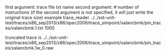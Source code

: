 first argument: trace file txt name 
second argument: # number of instructions   (if the second argument is not specified, it will just write the original trace size)
example 
trace_reader ../../sst-unit-test/traces/x86_sep2013/x86/spec2006/trace_simpoint/xalancbmk/pin_traces/xalancbmk.1.txt 1000

truncated trace is 
../../sst-unit-test/traces/x86_sep2013/x86/spec2006/trace_simpoint/xalancbmk/pin_traces/xalancbmk.1w_0.raw

